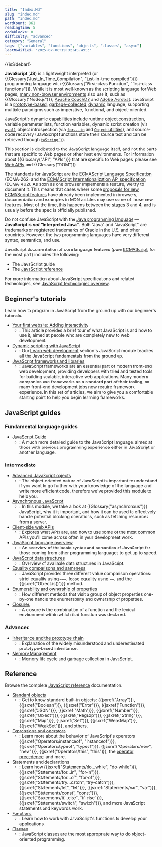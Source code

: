 ```yaml
---
title: "Index.Md"
slug: "index.md"
path: "index.md"
wordCount: 861
readingTime: 5
codeBlocks: 0
difficulty: "advanced"
category: "General"
tags: ["variables", "functions", "objects", "classes", "async"]
lastModified: "2025-07-06T19:32:45.495Z"
---
```



{{jsSidebar}}

**JavaScript** (**JS**) is a lightweight interpreted (or {{Glossary("Just_In_Time_Compilation", "just-in-time compiled")}}) programming language with {{Glossary("First-class Function", "first-class functions")}}. While it is most well-known as the scripting language for Web pages, [many non-browser environments](https://en.wikipedia.org/wiki/JavaScript#Other_usage) also use it, such as {{Glossary("Node.js")}}, [Apache CouchDB](https://couchdb.apache.org/) and [Adobe Acrobat](https://opensource.adobe.com/dc-acrobat-sdk-docs/acrobatsdk/). JavaScript is a [prototype-based](/en-US/docs/Glossary/Prototype-based_programming), [garbage-collected](/en-US/docs/Glossary/Garbage_collection), [dynamic](/en-US/docs/Glossary/Dynamic_typing) language, supporting multiple paradigms such as imperative, functional, and object-oriented.

JavaScript's dynamic capabilities include runtime object construction, variable parameter lists, function variables, dynamic script creation (via [`eval`](/en-US/docs/Web/JavaScript/Reference/Global_Objects/eval)), object introspection (via [`for...in`](/en-US/docs/Web/JavaScript/Reference/Statements/for...in) and [`Object` utilities](/en-US/docs/Web/JavaScript/Reference/Global_Objects/Object#static_methods)), and source-code recovery (JavaScript functions store their source text and can be retrieved through [`toString()`](/en-US/docs/Web/JavaScript/Reference/Global_Objects/Function/toString)).

This section is dedicated to the JavaScript language itself, and not the parts that are specific to Web pages or other host environments. For information about {{Glossary("API", "APIs")}} that are specific to Web pages, please see [Web APIs](/en-US/docs/Web/API) and {{Glossary("DOM")}}.

The standards for JavaScript are the [ECMAScript Language Specification](https://tc39.es/ecma262/) (ECMA-262) and the [ECMAScript Internationalization API specification](https://tc39.es/ecma402/) (ECMA-402). As soon as one browser implements a feature, we try to document it. This means that cases where some [proposals for new ECMAScript features](https://github.com/tc39/proposals) have already been implemented in browsers, documentation and examples in MDN articles may use some of those new features. Most of the time, this happens between the [stages](https://tc39.es/process-document/) 3 and 4, and is usually before the spec is officially published.

Do not confuse JavaScript with the [Java programming language](<https://en.wikipedia.org/wiki/Java_(programming_language)>) — **JavaScript is _not_ "Interpreted Java"**. Both "Java" and "JavaScript" are trademarks or registered trademarks of Oracle in the U.S. and other countries. However, the two programming languages have very different syntax, semantics, and use.

JavaScript documentation of core language features (pure [ECMAScript](/en-US/docs/Web/JavaScript/Reference/JavaScript_technologies_overview), for the most part) includes the following:

- The [JavaScript guide](/en-US/docs/Web/JavaScript/Guide)
- The [JavaScript reference](/en-US/docs/Web/JavaScript/Reference)

For more information about JavaScript specifications and related technologies, see [JavaScript technologies overview](/en-US/docs/Web/JavaScript/Reference/JavaScript_technologies_overview).

## Beginner's tutorials

Learn how to program in JavaScript from the ground up with our beginner's tutorials.

- [Your first website: Adding interactivity](/en-US/docs/Learn_web_development/Getting_started/Your_first_website/Adding_interactivity)
  - : This article provides a brief tour of what JavaScript is and how to use it, aimed at people who are completely new to web development.
- [Dynamic scripting with JavaScript](/en-US/docs/Learn_web_development/Core/Scripting)
  - : Our [Learn web development](/en-US/docs/Learn_web_development) section's JavaScript module teaches all the JavaScript fundamentals from the ground up.
- [JavaScript frameworks and libraries](/en-US/docs/Learn_web_development/Core/Frameworks_libraries)
  - : JavaScript frameworks are an essential part of modern front-end web development, providing developers with tried and tested tools for building scalable, interactive web applications. Many modern companies use frameworks as a standard part of their tooling, so many front-end development jobs now require framework experience. In this set of articles, we aim to give you a comfortable starting point to help you begin learning frameworks.

## JavaScript guides

### Fundamental language guides

- [JavaScript Guide](/en-US/docs/Web/JavaScript/Guide)
  - : A much more detailed guide to the JavaScript language, aimed at those with previous programming experience either in JavaScript or another language.

### Intermediate

- [Advanced JavaScript objects](/en-US/docs/Learn_web_development/Extensions/Advanced_JavaScript_objects)
  - : The object-oriented nature of JavaScript is important to understand if you want to go further with your knowledge of the language and write more efficient code, therefore we've provided this module to help you.
- [Asynchronous JavaScript](/en-US/docs/Learn_web_development/Extensions/Async_JS)
  - : In this module, we take a look at {{Glossary("asynchronous")}} JavaScript, why it is important, and how it can be used to effectively handle potential blocking operations, such as fetching resources from a server.
- [Client-side web APIs](/en-US/docs/Learn_web_development/Extensions/Client-side_APIs)
  - : Explores what APIs are, and how to use some of the most common APIs you'll come across often in your development work.
- [JavaScript language overview](/en-US/docs/Web/JavaScript/Guide/Language_overview)
  - : An overview of the basic syntax and semantics of JavaScript for those coming from other programming languages to get up to speed.
- [JavaScript data structures](/en-US/docs/Web/JavaScript/Guide/Data_structures)
  - : Overview of available data structures in JavaScript.
- [Equality comparisons and sameness](/en-US/docs/Web/JavaScript/Guide/Equality_comparisons_and_sameness)
  - : JavaScript provides three different value comparison operations: strict equality using `===`, loose equality using `==`, and the {{jsxref("Object.is()")}} method.
- [Enumerability and ownership of properties](/en-US/docs/Web/JavaScript/Guide/Enumerability_and_ownership_of_properties)
  - : How different methods that visit a group of object properties one-by-one handle the enumerability and ownership of properties.
- [Closures](/en-US/docs/Web/JavaScript/Guide/Closures)
  - : A closure is the combination of a function and the lexical environment within which that function was declared.

### Advanced

- [Inheritance and the prototype chain](/en-US/docs/Web/JavaScript/Guide/Inheritance_and_the_prototype_chain)
  - : Explanation of the widely misunderstood and underestimated prototype-based inheritance.
- [Memory Management](/en-US/docs/Web/JavaScript/Guide/Memory_management)
  - : Memory life cycle and garbage collection in JavaScript.

## Reference

Browse the complete [JavaScript reference](/en-US/docs/Web/JavaScript/Reference) documentation.

- [Standard objects](/en-US/docs/Web/JavaScript/Reference/Global_Objects)
  - : Get to know standard built-in objects: {{jsxref("Array")}}, {{jsxref("Boolean")}}, {{jsxref("Error")}}, {{jsxref("Function")}}, {{jsxref("JSON")}}, {{jsxref("Math")}}, {{jsxref("Number")}}, {{jsxref("Object")}}, {{jsxref("RegExp")}}, {{jsxref("String")}}, {{jsxref("Map")}}, {{jsxref("Set")}}, {{jsxref("WeakMap")}}, {{jsxref("WeakSet")}}, and others.
- [Expressions and operators](/en-US/docs/Web/JavaScript/Reference/Operators)
  - : Learn more about the behavior of JavaScript's operators {{jsxref("Operators/instanceof", "instanceof")}}, {{jsxref("Operators/typeof", "typeof")}}, {{jsxref("Operators/new", "new")}}, {{jsxref("Operators/this", "this")}}, the [operator precedence](/en-US/docs/Web/JavaScript/Reference/Operators/Operator_precedence), and more.
- [Statements and declarations](/en-US/docs/Web/JavaScript/Reference/Statements)
  - : Learn how {{jsxref("Statements/do...while", "do-while")}}, {{jsxref("Statements/for...in", "for-in")}}, {{jsxref("Statements/for...of", "for-of")}}, {{jsxref("Statements/try...catch", "try-catch")}}, {{jsxref("Statements/let", "let")}}, {{jsxref("Statements/var", "var")}}, {{jsxref("Statements/const", "const")}}, {{jsxref("Statements/if...else", "if-else")}}, {{jsxref("Statements/switch", "switch")}}, and more JavaScript statements and keywords work.
- [Functions](/en-US/docs/Web/JavaScript/Reference/Functions)
  - : Learn how to work with JavaScript's functions to develop your applications.
- [Classes](/en-US/docs/Web/JavaScript/Reference/Classes)
  - : JavaScript classes are the most appropriate way to do object-oriented programming.
